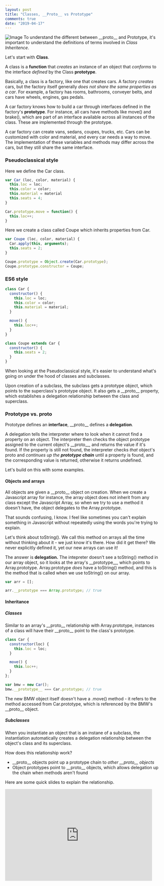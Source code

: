 ```yaml
---
layout: post
title: "Classes, __Proto__ vs Prototype"
comments: true
date: "2019-04-17"
---
```

![Image](/images/proto_diagram.png)
To understand the different between \_\_proto__ and Prototype, it's important to understand the definitions of terms involved in _Class Inheritence_.

Let's start with **Class**.

A class is a **function** that _creates_ an instance of an object that _conforms_ to the interface _defined_ by the Class **prototype**.

Basically, a class is a factory, like one that creates cars. A factory *creates* cars, but the factory itself generally *does not share the same properties as a car*. For example, a factory has rooms, bathrooms, conveyer belts, and cars have wheels, engines, gas pedals. 

A car factory knows how to build a car through interfaces defined in the factory's **prototype**. For instance, all cars have methods like move() and brake(), which are part of an interface available across all instances of the class. These are implemented through the prototype.

A car factory can create vans, sedans, coupes, trucks, etc. Cars can be customized with color and material, and every car needs a way to move. The implementation of these variables and methods may differ across the cars, but they still share the same interface.

### Pseudoclassical style
Here we define the Car class.
```javascript
var Car (loc, color, material) {
  this.loc = loc;
  this.color = color;
  this.material = material
  this.seats = 4;
}

Car.prototype.move = function() {
  this.loc++;
}
```
Here we create a class called Coupe which inherits properties from Car.
```javascript
var Coupe (loc, color, material) {
  Car.apply(this, arguments);
  this.seats = 2;
}

Coupe.prototype = Object.create(Car.prototype);
Coupe.prototype.constructor = Coupe;
```

### ES6 style
```javascript
class Car {
  constructor() {
    this.loc = loc;
    this.color = color;
    this.material = material;
  }

  move() {
    this.loc++;
  }
}
```
```javascript
class Coupe extends Car {
  constructor() {
    this.seats = 2;
  }
}
```

When looking at the Pseudoclassical style, it's easier to understand what's going on under the hood of classes and subclasses. 

Upon creation of a subclass, the subclass gets a prototype object, which points to the superclass's prototype object. It also gets a \_\_proto__ property, which establishes a delegation relationship between the class and superclass.

### Prototype vs. __proto__
Prototype defines an **interface**, \_\_proto__ defines a **delegation**.

A delegation tells the interpreter where to look when it cannot find a property on an object. The interpreter then checks the object prototype assigned to the current object's \_\_proto__, and returns the value if it's found. If the property is still not found, the interpreter checks *that* object's proto and *continues up the ***prototype chain**** until a property is found, and the corresponding value is returned, otherwise it returns undefined.

Let's build on this with some examples.

#### Objects and arrays
All objects are given a \_\_proto__ object on creation. When we create a Javascript array for instance, the array object does not inherit from any class except the Javascript Array, so when we try to use a method it doesn't have, the object delegates to the Array.prototype.

That sounds confusing, I know. I feel like sometimes you can't explain something in Javascript without repeatedly using the words you're trying to explain.

Let's think about toString(). We call this method on arrays all the time without thinking about it - we just know it's there. How did it get there? We never explicitly defined it, yet our new arrays can use it!

The answer is **delegation.** The intepreter doesn't see a toString() method in our array object, so it looks at the array's \_\_prototype__, which points to Array.prototype. Array.prototype *does* have a toString() method, and this is the method that is called when we use toString() on our array.

```javascript
var arr = [];

arr.__prototype === Array.prototype; // true
```
#### Inheritance
##### Classes
Similar to an array's \_\_proto__ relationship with Array.prototype, instances of a class will have their \_\_proto__ point to the class's prototype.

```javascript
class Car {
  constructor(loc) {
    this.loc = loc;
  }

  move() {
    this.loc++;
  }
};

var bmw = new Car();
bmw.__prototype__ === Car.prototype; // true
```
The new BMW object itself doesn't have a .move() method - it refers to the method accessed from Car.prototype, which is referenced by the BMW's \_\_proto__ object.

##### Subclasses

When you instantiate an object that is an instane of a subclass, the instantiation automatically creates a delegation relationship between the object's class and its superclass.

How does this relationship work?

* \_\_proto__ objects point up a prototype chain to *other \_\_proto__ objects*
* Object prototypes point to \_\_proto__ objects, which allows delegation up the chain when methods aren't found

Here are some quick slides to explain the relationship.
<iframe src="https://docs.google.com/presentation/d/e/2PACX-1vQw8AwYNGXBH2U1T_FkYFpQj3n7Sf_ROLGEvTPtqGYfNCgXq8HpS0fmyOLdlAVW6WDmFgVLgvRqOSLA/embed?start=false&loop=false&delayms=3000" frameborder="0" width="480" height="299" allowfullscreen="true" mozallowfullscreen="true" webkitallowfullscreen="true"></iframe>